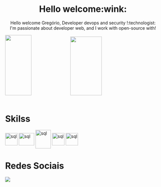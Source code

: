 <div align="center">
 <h1>Hello welcome:wink:</h1>
  <p>Hello welcome  Gregório, Developer devops and security !:technologist:	
  <br> 
I'm passionate about developer web, and I work with open-source with!</p>

</div>

<div align="left">  
  <img width="41%" height="195px" src="https://github-readme-stats.vercel.app/api/top-langs/?username=gregoriodelucca&layout=compact&hide_border=true&title_color=00bfbf&text_color=00bfbf&bg_color=0d1117" />
 <img width="45%" height="190px" src="https://media.giphy.com/media/v1.Y2lkPTc5MGI3NjExM2E3OTZmNGY4ZDdlZjM1YmE2ZmRjZTBhMmM1MDY0ZDE3MDE2ODNmMiZjdD1z/RHvb57lEDGmxTKNBtI/giphy.gif" />
</div>
</div>

<div align="left"><br>
  <h1>Skilss</h1>
    <img align="center" alt="sql" height= "40" width="40"    src="https://cdn.jsdelivr.net/gh/devicons/devicon/icons/linux/linux-original.svg" >
    <img align="center" alt="sql" height= "40" width="50"    src="https://www.freepnglogos.com/uploads/php-logo-png/php-logo-php-elephant-logo-vectors-download-5.png" >
    <img align="center" alt="sql" height= "60" width="50"  src="https://cdn.jsdelivr.net/gh/devicons/devicon/icons/mysql/mysql-original-wordmark.svg">
    <img align="center" alt="sql" height= "40" width="40"   src="https://cdn.jsdelivr.net/gh/devicons/devicon/icons/sass/sass-original.svg">
    <img align="center" alt="sql" height= "40" width="40"   src="https://cdn.jsdelivr.net/gh/devicons/devicon/icons/docker/docker-original.svg">
</div>

<div align="left"> 
 <h1>Redes Sociais</h1>
  <a href="https://www.linkedin.com/in/gregoriodelucca/" target="_blank"><img src="https://img.shields.io/badge/-linkedin-blue?style=for-the-badge&logo=instagram&logoColor=white"</a>

</div> 



